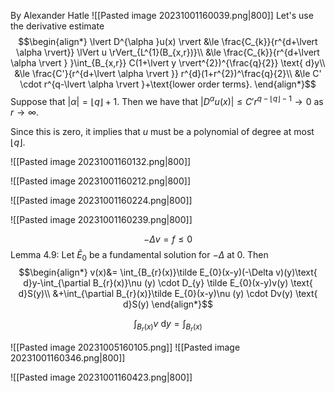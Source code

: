 By Alexander Hatle
![[Pasted image 20231001160039.png|800]]
Let's use the derivative estimate
$$\begin{align*}
\lvert D^{\alpha }u(x) \rvert &\le \frac{C_{k}}{r^{d+\lvert \alpha  \rvert}} \lVert u \rVert_{L^{1}(B_{x,r})}\\
&\le \frac{C_{k}}{r^{d+\lvert \alpha \rvert } }\int_{B_{x,r}} C(1+\lvert y \rvert^{2})^{\frac{q}{2}} \text{ d}y\\
	&\le  \frac{C'}{r^{d+\lvert \alpha \rvert }} r^{d}(1+r^{2})^\frac{q}{2}\\
&\le C' \cdot r^{q-\lvert \alpha  \rvert }+\text{lower order terms}.
\end{align*}$$
Suppose that $\lvert \alpha  \rvert=\lfloor q \rfloor+1$. Then we have that $\lvert D^{\alpha }u(x) \rvert \le C'r^{q-\lfloor q \rfloor -1}\to0$ as $r\to \infty$. 

Since this is zero, it implies that $u$ must be a polynomial of degree at most $\lfloor q \rfloor$. 

![[Pasted image 20231001160132.png|800]]

![[Pasted image 20231001160212.png|800]]


![[Pasted image 20231001160224.png|800]]

![[Pasted image 20231001160239.png|800]]

$$-\Delta v=f\le0$$
Lemma 4.9:
Let $\tilde E_{0}$ be a fundamental solution for $-\Delta$ at 0. Then 
$$\begin{align*}
v(x)&= \int_{B_{r}(x)}\tilde E_{0}(x-y)(-\Delta v)(y)\text{ d}y-\int_{\partial B_{r}(x)}\nu (y) \cdot D_{y} \tilde E_{0}(x-y)v(y) \text{ d}S(y)\\
&+\int_{\partial B_{r}(x)}\tilde E_{0}(x-y)\nu (y) \cdot Dv(y) \text{ d}S(y)
\end{align*}$$



$$\int_{B_{r}(x)}v \text{ d}y=\int_{B_{r}(x)}$$

![[Pasted image 20231005160105.png]]
![[Pasted image 20231001160346.png|800]]

![[Pasted image 20231001160423.png|800]]